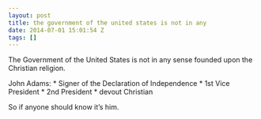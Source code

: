 ```yaml
---
layout: post
title: the government of the united states is not in any
date: 2014-07-01 15:01:54 Z
tags: []
---
```

The Government of the United States is not in any sense founded upon the Christian religion.

John Adams: \* Signer of the Declaration of Independence \* 1st Vice President \* 2nd President \* devout Christian

So if anyone should know it’s him.

